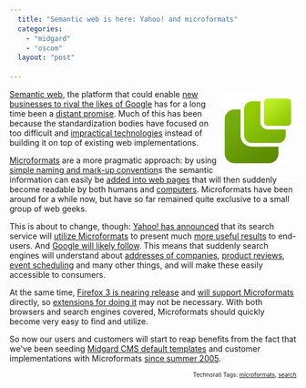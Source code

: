 ```yaml
---
  title: "Semantic web is here: Yahoo! and microformats"
  categories: 
    - "midgard"
    - "oscom"
  layout: "post"

---
```

<p>
<img src="/files/microformats.png" height="127" width="120" border="0" align="right" hspace="8" vspace="4" alt="Microformats" /></p><p>
<a href="http://en.wikipedia.org/wiki/Semantic_Web">Semantic web</a>, the platform that could enable <a href="http://technology.timesonline.co.uk/tol/news/tech_and_web/article3532832.ece">new businesses to rival the likes of Google</a> has for a long time been a <a href="http://www.oreillynet.com/xml/blog/2006/06/the_7_flaws_of_the_semantic_we.html">distant promise</a>. Much of this has been because the standardization bodies have focused on too difficult and <a href="http://en.wikipedia.org/wiki/Resource_Description_Framework">impractical technologies</a> instead of building it on top of existing web implementations.
</p><p>
<a href="http://microformats.org/about/">Microformats</a> are a more pragmatic approach: by using <a href="http://microformats.org/wiki/Main_Page#Specifications">simple naming and mark-up convention</a>s the semantic information can easily be <a href="http://microformats.org/wiki/posh">added into web pages</a> that will then suddenly become readable by both humans and <a href="http://bergie.iki.fi/blog/contact-management-in-semantic-web/">computers</a>. Microformats have been around for a while now, but have so far remained quite exclusive to a small group of web geeks.
</p><p>
This is about to change, though: <a href="http://www.ysearchblog.com/archives/000527.html">Yahoo! has announced</a> that its search service will <a href="http://www.nickhalstead.com/2008/03/13/yahoo-tackles-semantic-web/">utilize Microformats</a> to present much <a href="http://tools.search.yahoo.com/newsearch/open.html">more useful results</a> to end-users. And <a href="http://www.readwriteweb.com/archives/yahoo_supports_semantic_web.php">Google will likely follow</a>. This means that suddenly search engines will understand about <a href="http://microformats.org/wiki/hcard">addresses of companies</a>, <a href="http://microformats.org/wiki/hreview">product reviews</a>, <a href="http://microformats.org/wiki/hcalendar">event scheduling</a> and many other things, and will make these easily accessible to consumers.
</p><p>
At the same time, <a href="http://developer.mozilla.org/devnews/index.php/2008/03/10/firefox-3-beta-4-now-available-for-download/">Firefox 3 is nearing release</a> and <a href="http://www.readwriteweb.com/archives/mozilla_does_microformats_firefox3.php">will support Microformats</a> directly, so <a href="http://bergie.iki.fi/blog/firefox-extension-for-microformat-utilization/">extensions for doing it</a> may not be necessary. With both browsers and search engines covered, Microformats should quickly become very easy to find and utilize.
</p><p>
So now our users and customers will start to reap benefits from the fact that we've been seeding <a href="http://www.midgard-project.org/documentation/microformat-usage-in-midcom/">Midgard CMS default templates</a> and customer implementations with Microformats <a href="http://bergie.iki.fi/blog/openpsa-calendar-goes-horizontal/">since summer 2005</a>.
</p>
<p style="text-align:right;font-size:10px;">Technorati Tags: <a href="http://www.technorati.com/tag/microformats">microformats</a>, <a href="http://www.technorati.com/tag/search">search</a></p>
